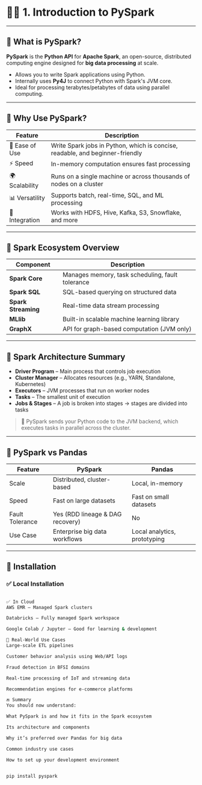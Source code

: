 # 🧑‍💻 1. Introduction to PySpark

---

## 🔹 What is PySpark?

**PySpark** is the **Python API** for **Apache Spark**, an open-source, distributed computing engine designed for **big data processing** at scale.

- Allows you to write Spark applications using Python.
- Internally uses **Py4J** to connect Python with Spark's JVM core.
- Ideal for processing terabytes/petabytes of data using parallel computing.

---

## 🔹 Why Use PySpark?

| Feature        | Description                                                                 |
|----------------|-----------------------------------------------------------------------------|
| 🧠 Ease of Use | Write Spark jobs in Python, which is concise, readable, and beginner-friendly |
| ⚡ Speed        | In-memory computation ensures fast processing                               |
| 🌍 Scalability  | Runs on a single machine or across thousands of nodes on a cluster         |
| 📊 Versatility  | Supports batch, real-time, SQL, and ML processing                          |
| 🔗 Integration | Works with HDFS, Hive, Kafka, S3, Snowflake, and more                       |

---

## 🔹 Spark Ecosystem Overview

| Component       | Description                                          |
|------------------|------------------------------------------------------|
| **Spark Core**   | Manages memory, task scheduling, fault tolerance     |
| **Spark SQL**    | SQL-based querying on structured data                |
| **Spark Streaming** | Real-time data stream processing                  |
| **MLlib**        | Built-in scalable machine learning library           |
| **GraphX**       | API for graph-based computation (JVM only)           |

---

## 🔹 Spark Architecture Summary

- **Driver Program** – Main process that controls job execution
- **Cluster Manager** – Allocates resources (e.g., YARN, Standalone, Kubernetes)
- **Executors** – JVM processes that run on worker nodes
- **Tasks** – The smallest unit of execution
- **Jobs & Stages** – A job is broken into stages → stages are divided into tasks

> 🧠 PySpark sends your Python code to the JVM backend, which executes tasks in parallel across the cluster.

---

## 🔹 PySpark vs Pandas

| Feature         | PySpark                         | Pandas                     |
|-----------------|----------------------------------|----------------------------|
| Scale           | Distributed, cluster-based      | Local, in-memory           |
| Speed           | Fast on large datasets           | Fast on small datasets     |
| Fault Tolerance | Yes (RDD lineage & DAG recovery)| No                         |
| Use Case        | Enterprise big data workflows    | Local analytics, prototyping|

---

## 🔹 Installation

### ✅ Local Installation
```bash

✅ In Cloud
AWS EMR – Managed Spark clusters

Databricks – Fully managed Spark workspace

Google Colab / Jupyter – Good for learning & development

🔹 Real-World Use Cases
Large-scale ETL pipelines

Customer behavior analysis using Web/API logs

Fraud detection in BFSI domains

Real-time processing of IoT and streaming data

Recommendation engines for e-commerce platforms

🔚 Summary
You should now understand:

What PySpark is and how it fits in the Spark ecosystem

Its architecture and components

Why it’s preferred over Pandas for big data

Common industry use cases

How to set up your development environment


pip install pyspark
